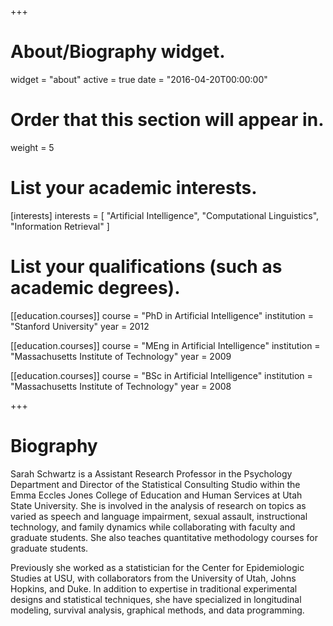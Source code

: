 +++
# About/Biography widget.
widget = "about"
active = true
date = "2016-04-20T00:00:00"

# Order that this section will appear in.
weight = 5

# List your academic interests.
[interests]
  interests = [
    "Artificial Intelligence",
    "Computational Linguistics",
    "Information Retrieval"
  ]

# List your qualifications (such as academic degrees).
[[education.courses]]
  course = "PhD in Artificial Intelligence"
  institution = "Stanford University"
  year = 2012

[[education.courses]]
  course = "MEng in Artificial Intelligence"
  institution = "Massachusetts Institute of Technology"
  year = 2009

[[education.courses]]
  course = "BSc in Artificial Intelligence"
  institution = "Massachusetts Institute of Technology"
  year = 2008
 
+++

# Biography

Sarah Schwartz is a Assistant Research Professor in the Psychology Department and Director of the Statistical Consulting Studio within the Emma Eccles Jones College of Education and Human Services at Utah State University.  She is involved in the analysis of research on topics as varied as speech and language impairment, sexual assault, instructional technology, and family dynamics while collaborating with faculty and graduate students.  She also teaches quantitative methodology courses for graduate students.  

Previously she worked as a statistician for the Center for Epidemiologic Studies at USU, with collaborators from the University of Utah, Johns Hopkins, and Duke. In addition to expertise in traditional experimental designs and statistical techniques, she have specialized in longitudinal modeling, survival analysis, graphical methods, and data programming.
